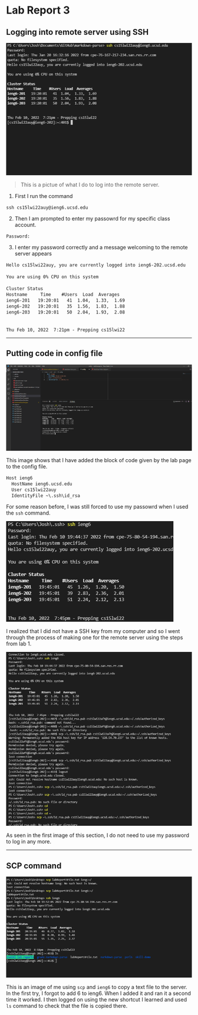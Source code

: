 # Lab Report 3
## Logging into remote server using SSH
![image](labReport3Pic1.png)

> This is a pictue of what I do to log into the remote server. 
1) First I run the command 
```
ssh cs15lwi22auy@ieng6.ucsd.edu
```

2) Then I am prompted to enter my passowrd for my specific class account. 
```
Password:
```
3) I enter my password correctly and a message welcoming to the remote server appears
```
Hello cs15lwi22auy, you are currently logged into ieng6-202.ucsd.edu

You are using 0% CPU on this system

Cluster Status
Hostname     Time    #Users  Load  Averages
ieng6-201   19:20:01   41  1.04,  1.33,  1.69
ieng6-202   19:20:01   35  1.56,  1.83,  1.88
ieng6-203   19:20:01   50  2.04,  1.93,  2.08


Thu Feb 10, 2022  7:21pm - Prepping cs15lwi22
```

---

## Putting code in config file
![image](labReport3Pic2.png)

This image shows that I have added the block of code given by the lab page to 
the config file.

```
Host ieng6
  HostName ieng6.ucsd.edu
  User cs15lwi22auy
  IdentityFile ~\.ssh\id_rsa
```
For some reason before, I was still forced to use my passowrd when I used the 
`ssh` command. 

![image](labReport3Pic3.png)

I realized that I did not have a SSH key from my computer and so I went through
the process of making one for the remote server using the steps from lab 1.

![image](labReport3Pic4.png)

As seen in the first image of this section, I do not need to use my password to 
log in any more. 

---

## SCP command
![image](labReport3Pic5.png)

This is an image of me using `scp` and `ieng6` to copy a text file to the 
server. In the first try, I forgot to add 6 to ieng6. When I added it and ran it
a second time it worked. I then logged on using the new shortcut I learned and 
used `ls` command to check that the file is copied there. 